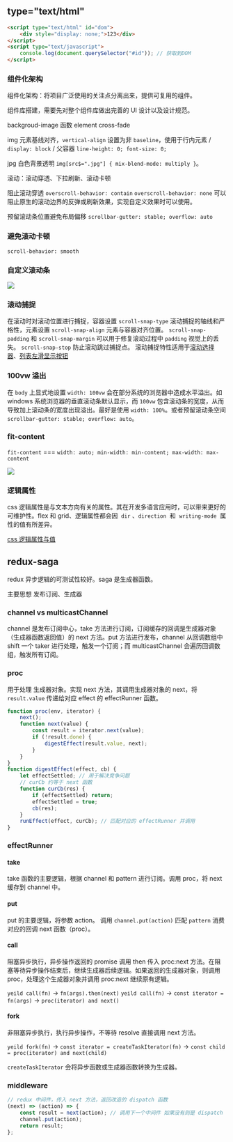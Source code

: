 ## type="text/html"

```html
<script type="text/html" id="dom">
	<div style="display: none;">123</div>
</script>
<script type="text/javascript">
	console.log(document.querySelector("#id")); // 获取到DOM
</script>
```

### 组件化架构

组件化架构：将项目广泛使用的关注点分离出来，提供可复用的组件。

组件库搭建，需要先对整个组件库做出完善的 UI 设计以及设计规范。

backgroud-image 函数 element cross-fade

img 元素基线对齐，`vertical-align` 设置为非 `baseline`，使用于行内元素 / `display: block` / 父容器 `line-height: 0; font-size: 0;`

jpg 白色背景透明 `img[src$=".jpg"] { mix-blend-mode: multiply }`。

滚动：滚动穿透、下拉刷新、滚动卡顿

阻止滚动穿透 `overscroll-behavior: contain`
`overscroll-behavior: none` 可以阻止原生的滚动边界的反弹或刷新效果，实现自定义效果时可以使用。

预留滚动条位置避免布局偏移 `scrollbar-gutter: stable; overflow: auto`

### 避免滚动卡顿

`scroll-behavior: smooth`

### 自定义滚动条

![](https://cdn.staticaly.com/gh/NosignaL994/Assets@main/images/define-scrollbar.6iothctvflg0.webp)

### 滚动捕捉

在滚动时对滚动位置进行捕捉，容器设置 `scroll-snap-type` 滚动捕捉的轴线和严格性，元素设置 `scroll-snap-align` 元素与容器对齐位置。
`scroll-snap-padding` 和 `scroll-snap-margin` 可以用于修复滚动过程中 `padding` 视觉上的丢失。
`scroll-snap-stop` 防止滚动跳过捕捉点。
滚动捕捉特性适用于[滚动选择器](https://codepen.io/argyleink/full/MWKxMyb)、[列表左滑显示按钮](https://www.zhangxinxu.com/wordpress/2020/12/css-touch-scroll-show-button/)

### 100vw 溢出

在 `body` 上显式地设置 `width: 100vw` 会在部分系统的浏览器中造成水平溢出。如 windows 系统浏览器的垂直滚动条默认显示，而 `100vw` 包含滚动条的宽度，从而导致加上滚动条的宽度出现溢出。最好是使用 `width: 100%`。或者预留滚动条空间 `scrollbar-gutter: stable; overflow: auto`。

### fit-content

`fit-content` === `width: auto; min-width: min-content; max-width: max-content`

![](https://cdn.staticaly.com/gh/NosignaL994/Assets@main/images/css-fit-content.6iygv2xrgeg0.webp)

### 逻辑属性

css 逻辑属性是与文本方向有关的属性。其在开发多语言应用时，可以带来更好的可维护性。flex 和 grid、逻辑属性都会因  `dir` 、`direction`  和  `writing-mode`  属性的值有所差异。

[css 逻辑属性与值](https://developer.mozilla.org/zh-CN/docs/Web/CSS/CSS_logical_properties_and_values)

## redux-saga

redux 异步逻辑的可测试性较好。saga 是生成器函数。

主要思想 发布订阅、生成器

### channel vs multicastChannel

channel 是发布订阅中心，take 方法进行订阅，订阅缓存的回调是生成器对象（生成器函数返回值）的 next 方法。put 方法进行发布，channel 从回调数组中 shift 一个 taker 进行处理，触发一个订阅；而 multicastChannel 会遍历回调数组，触发所有订阅。

### proc

用于处理 生成器对象。实现 next 方法，其调用生成器对象的 next，将 `result.value` 传递给对应 effect 的 effectRunner 函数。

```js
function proc(env, iterator) {
	next();
	function next(value) {
		const result = iterator.next(value);
		if (!result.done) {
			digestEffect(result.value, next);
		}
	}
}
function digestEffect(effect, cb) {
	let effectSettled; // 用于解决竞争问题
	// curCb 约等于 next 函数
	function curCb(res) {
		if (effectSettled) return;
		effectSettled = true;
		cb(res);
	}
	runEffect(effect, curCb); // 匹配对应的 effectRunner 并调用
}
```

### effectRunner

#### take

take 函数的主要逻辑，根据 channel 和 pattern 进行订阅。调用 proc，将 next 缓存到 channel 中。

#### put

put 的主要逻辑，将参数 action。
调用 `channel.put(action)` 匹配 `pattern` 消费对应的回调 next 函数（proc）。

#### call

阻塞异步执行，异步操作返回的 promise 调用 then 传入 proc:next 方法。在阻塞等待异步操作结束后，继续生成器后续逻辑。如果返回的生成器对象，则调用 proc，处理这个生成器对象并调用 proc:next 继续原有逻辑。

`yeild call(fn)` → `fn(args).then(next)`
`yeild call(fn)` → `const iterator = fn(args)` → `proc(iterator) and next()`

#### fork

非阻塞异步执行，执行异步操作，不等待 resolve 直接调用 next 方法。

`yeild fork(fn)` → `const iterator = createTaskIterator(fn)` → `const child = proc(iterator) and next(child)`

`createTaskIterator` 会将异步函数或生成器函数转换为生成器。

### middleware

```js
// redux 中间件，传入 next 方法，返回改造的 dispatch 函数
(next) => (action) => {
	const result = next(action); // 调用下一个中间件 如果没有则是 dispatch
	channel.put(action);
	return result;
};
```
